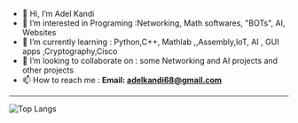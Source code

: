 

- 👋 Hi, I’m Adel Kandi
- 👀 I’m interested in Programing :Networking, Math softwares, "BOTs", AI, Websites 
- 🌱 I’m currently learning : Python,C++, Mathlab ,,Assembly,IoT, AI , GUI apps ,Cryptography,Cisco
- 💞️ I’m looking to collaborate on : some Networking and AI projects and other projects
- 📫 How to reach me : **Email: adelkandi68@gmail.com**
_____________________________________________________________________________________________________
<!---
SDHIGHway/SDHIGHway is a ✨ special ✨ repository because its `README.md` (this file) appears on your GitHub profile.
You can click the Preview link to take a look at your changes.
--->


![Top Langs](https://github-readme-stats.vercel.app/api/top-langs/?username=adelkandi&theme=tokyonight)
